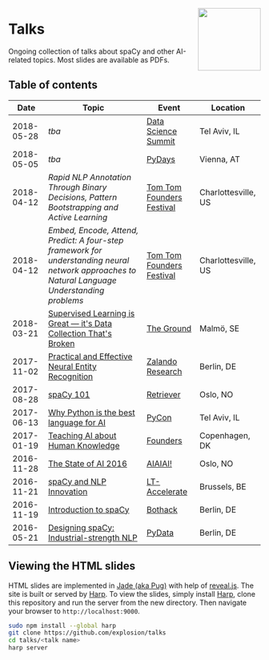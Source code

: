 <a href="https://explosion.ai"><img src="https://explosion.ai/assets/img/logo.svg" width="125" height="125" align="right" /></a>

# Talks

Ongoing collection of talks about spaCy and other AI-related topics. Most
slides are available as PDFs.

## Table of contents

| Date | Topic | Event | Location |
| --- | --- | --- | --- |
| 2018-05-28 | *tba* | [Data Science Summit](http://datasciencesummit.ai/) | Tel Aviv, IL |
| 2018-05-05 | *tba* | [PyDays](https://www.pydays.at/) | Vienna, AT |
| 2018-04-12 | *Rapid NLP Annotation Through Binary Decisions, Pattern Bootstrapping and Active Learning* | [Tom Tom Founders Festival](https://tomtomfest.com/machine-learning/) | Charlottesville, US |
| 2018-04-12 | *Embed, Encode, Attend, Predict: A four-step framework for understanding neural network approaches to Natural Language Understanding problems* | [Tom Tom Founders Festival](https://tomtomfest.com/machine-learning/) | Charlottesville, US |
| 2018-03-21 | [Supervised Learning is Great — it's Data Collection That's Broken](2018-03-21__Supervised-Learning-is-Great.pdf) | [The Ground](http://www.theground.se) | Malmö, SE |
| 2017-11-02 | [Practical and Effective Neural Entity Recognition](2017-11-02___Practical-and-Effective-Neural-NER.pdf) | [Zalando Research](https://research.zalando.com/) | Berlin, DE |
| 2017-08-28 | [spaCy 101](2017-08-28___spaCy-101.pdf) | [Retriever](https://www.retriever.no/) | Oslo, NO |
| 2017-06-13 | [Why Python is the best language for AI](2017-06-13___Why-Python-is-the-best-language-for-AI.pdf) | [PyCon](http://www.pycon.org.il/2017/) | Tel Aviv, IL |
| 2017-01-19 | [Teaching AI about Human Knowledge](2017-01-19___Teaching-AI-about-Human-Knowledge.pdf) | [Founders](https://medium.com/the-founders-blog/how-ai-will-shape-the-future-of-work-9b2f51a35a8) | Copenhagen, DK |
| 2016-11-28 | [The State of AI 2016](2016-11-28___The-State-of-AI-2016.pdf) | [AIAIAI!](https://www.facebook.com/events/1263237797030583/) | Oslo, NO |
| 2016-11-21 | [spaCy and NLP Innovation](2016-11-21___spaCy-and-NLP-Innovation.pdf) | [LT-Accelerate](http://www.lt-accelerate.com/) | Brussels, BE |
| 2016-11-19 | [Introduction to spaCy](2016-11-19___Introduction-to-spaCy) | [Bothack](http://bothack.berlin) | Berlin, DE |
| 2016-05-21 | [Designing spaCy: Industrial-strength NLP](2016-05-21___Designing-spaCy) | [PyData](http://pydata.org) | Berlin, DE |

## Viewing the HTML slides

HTML slides are implemented in [Jade (aka Pug)](https://www.jade-lang.org) with help of [reveal.js](https://github.com/hakimel/reveal.js). The site is built or served by [Harp](https://harpjs.com). To view the slides, simply install [Harp](https://harpjs.com), clone this repository and run the server from the new directory. Then navigate your browser to `http://localhost:9000`.

```bash
sudo npm install --global harp
git clone https://github.com/explosion/talks
cd talks/<talk name>
harp server
```
